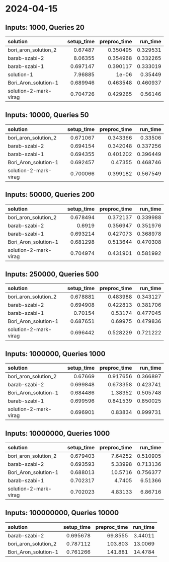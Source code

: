 # 2024-04-15

## Inputs: 1000, Queries 20

| solution              |   setup_time |   preproc_time |   run_time |
|:----------------------|-------------:|---------------:|-----------:|
| bori_aron_solution_2  |     0.67487  |       0.350495 |   0.329531 |
| barab-szabi-2         |     8.06355  |       0.354968 |   0.332265 |
| barab-szabi-1         |     0.697147 |       0.390117 |   0.333019 |
| solution-1            |     7.96885  |       1e-06    |   0.35449  |
| Bori_Aron_solution-1  |     0.689946 |       0.463548 |   0.460937 |
| solution-2-mark-virag |     0.704726 |       0.429265 |   0.56146  |

## Inputs: 10000, Queries 50

| solution              |   setup_time |   preproc_time |   run_time |
|:----------------------|-------------:|---------------:|-----------:|
| bori_aron_solution_2  |     0.671067 |       0.343366 |   0.33506  |
| barab-szabi-2         |     0.694154 |       0.342048 |   0.337256 |
| barab-szabi-1         |     0.694355 |       0.401202 |   0.396449 |
| Bori_Aron_solution-1  |     0.692457 |       0.47355  |   0.468746 |
| solution-2-mark-virag |     0.700066 |       0.399182 |   0.567549 |

## Inputs: 50000, Queries 200

| solution              |   setup_time |   preproc_time |   run_time |
|:----------------------|-------------:|---------------:|-----------:|
| bori_aron_solution_2  |     0.678494 |       0.372137 |   0.339988 |
| barab-szabi-2         |     0.6919   |       0.356947 |   0.351976 |
| barab-szabi-1         |     0.693214 |       0.427073 |   0.368978 |
| Bori_Aron_solution-1  |     0.681298 |       0.513644 |   0.470308 |
| solution-2-mark-virag |     0.704974 |       0.431901 |   0.581992 |

## Inputs: 250000, Queries 500

| solution              |   setup_time |   preproc_time |   run_time |
|:----------------------|-------------:|---------------:|-----------:|
| bori_aron_solution_2  |     0.678881 |       0.483988 |   0.343127 |
| barab-szabi-2         |     0.694908 |       0.422813 |   0.381706 |
| barab-szabi-1         |     0.70154  |       0.53174  |   0.477045 |
| Bori_Aron_solution-1  |     0.687651 |       0.69975  |   0.479836 |
| solution-2-mark-virag |     0.696442 |       0.528229 |   0.721222 |

## Inputs: 1000000, Queries 1000

| solution              |   setup_time |   preproc_time |   run_time |
|:----------------------|-------------:|---------------:|-----------:|
| bori_aron_solution_2  |     0.67669  |       0.917656 |   0.366897 |
| barab-szabi-2         |     0.699848 |       0.673358 |   0.423741 |
| Bori_Aron_solution-1  |     0.684486 |       1.38352  |   0.505748 |
| barab-szabi-1         |     0.699596 |       0.841539 |   0.850025 |
| solution-2-mark-virag |     0.696901 |       0.83834  |   0.999731 |

## Inputs: 10000000, Queries 1000

| solution              |   setup_time |   preproc_time |   run_time |
|:----------------------|-------------:|---------------:|-----------:|
| bori_aron_solution_2  |     0.679403 |        7.64252 |   0.510905 |
| barab-szabi-2         |     0.693593 |        5.33998 |   0.713136 |
| Bori_Aron_solution-1  |     0.688013 |       10.5716  |   0.756377 |
| barab-szabi-1         |     0.702317 |        4.7405  |   6.51366  |
| solution-2-mark-virag |     0.702023 |        4.83133 |   6.86716  |

## Inputs: 100000000, Queries 10000

| solution             |   setup_time |   preproc_time |   run_time |
|:---------------------|-------------:|---------------:|-----------:|
| barab-szabi-2        |     0.695678 |        69.8555 |    3.44011 |
| bori_aron_solution_2 |     0.787112 |       103.803  |   13.0069  |
| Bori_Aron_solution-1 |     0.761266 |       141.881  |   14.4784  |